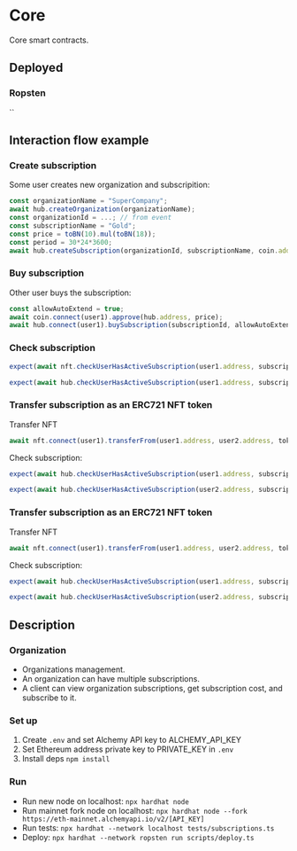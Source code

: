 # Core

Core smart contracts.

## Deployed

### Ropsten

``

## Interaction flow example

### Create subscription

Some user creates new organization and subscripition:

```js
const organizationName = "SuperCompany"; 
await hub.createOrganization(organizationName);
const organizationId = ...; // from event
const subscriptionName = "Gold";
const price = toBN(10).mul(toBN(18));
const period = 30*24*3600;
await hub.createSubscription(organizationId, subscriptionName, coin.address, price, period);
```

### Buy subscription

Other user buys the subscription:

```js
const allowAutoExtend = true;
await coin.connect(user1).approve(hub.address, price);
await hub.connect(user1).buySubscription(subscriptionId, allowAutoExtend);
```

### Check subscription

```js
expect(await nft.checkUserHasActiveSubscription(user1.address, subscriptionId)).to.be.equal(true);

expect(await hub.checkUserHasActiveSubscription(user1.address, subscriptionId)).to.be.equal(true);
```

### Transfer subscription as an ERC721 NFT token

Transfer NFT

```js
await nft.connect(user1).transferFrom(user1.address, user2.address, tokenId);
```

Check subscription:

```js
expect(await hub.checkUserHasActiveSubscription(user1.address, subscriptionId)).to.be.equal(false);

expect(await hub.checkUserHasActiveSubscription(user2.address, subscriptionId)).to.be.equal(true);
```

### Transfer subscription as an ERC721 NFT token

Transfer NFT

```js
await nft.connect(user1).transferFrom(user1.address, user2.address, tokenId);
```

Check subscription:

```js
expect(await hub.checkUserHasActiveSubscription(user1.address, subscriptionId)).to.be.equal(false);

expect(await hub.checkUserHasActiveSubscription(user2.address, subscriptionId)).to.be.equal(true);
```


## Description

### Organization



- Organizations management.  
- An organization can have multiple subscriptions.  
- A client can view organization subscriptions, get subscription cost, and subscribe to it.  


### Set up

1. Create `.env` and set Alchemy API key to ALCHEMY_API_KEY  
2. Set Ethereum address private key to PRIVATE_KEY in `.env`  
3. Install deps `npm install`  

### Run

* Run new node on localhost: `npx hardhat node`  
* Run mainnet fork node on localhost: `npx hardhat node --fork https://eth-mainnet.alchemyapi.io/v2/[API_KEY]`  
* Run tests: `npx hardhat --network localhost tests/subscriptions.ts`  
* Deploy: `npx hardhat --network ropsten run scripts/deploy.ts`  
